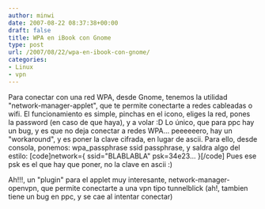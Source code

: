 ```yaml
---
author: minwi
date: 2007-08-22 08:37:38+00:00
draft: false
title: WPA en iBook con Gnome
type: post
url: /2007/08/22/wpa-en-ibook-con-gnome/
categories:
- Linux
- vpn
---
```


Para conectar con una red WPA, desde Gnome, tenemos la utilidad "network-manager-applet", que te permite conectarte a redes cableadas o wifi.
El funcionamiento es simple, pinchas en el icono, eliges la red, pones la password (en caso de que haya), y a volar :D
Lo único, que para ppc hay un bug, y es que no deja conectar a redes WPA... peeeeeero, hay un "workaround", y es poner la clave cifrada, en lugar de ascii.
Para ello, desde consola, ponemos: wpa_passphrase ssid passphrase, y saldra algo del estilo:
[code]network={
      ssid="BLABLABLA"
      psk=34e23...
}[/code]
Pues ese psk es el que hay que poner, no la clave en ascii :)

Ah!!!, un "plugin" para el applet muy interesante, network-manager-openvpn, que permite conectarte a una vpn tipo tunnelblick (ah!, tambien tiene un bug en ppc, y se cae al intentar conectar)
